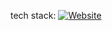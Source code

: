 tech stack: [![Website](https://flat.badgen.net/badge/color/Link/orange?label=)](https://parsany.github.io/c/skills)

<!-- CV: [![Website](https://flat.badgen.net/badge/color/Link/orange?label=)](https://parsany.github.io/c/skills) -->
